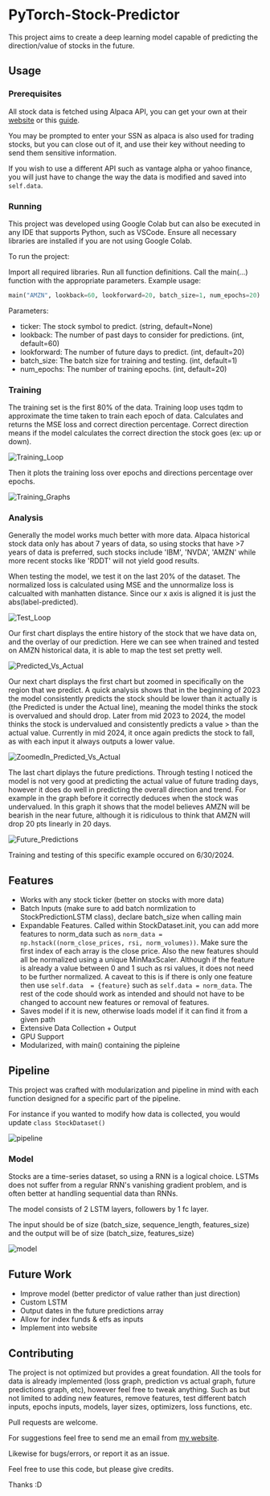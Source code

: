 # PyTorch-Stock-Predictor

This project aims to create a deep learning model capable of predicting the direction/value of stocks in the future. 

## Usage


### Prerequisites
All stock data is fetched using Alpaca API, you can get your own at their [website](https://alpaca.markets/) or this [guide](https://alpaca.markets/learn/connect-to-alpaca-api/). 

You may be prompted to enter your SSN as alpaca is also used for trading stocks, but you can close out of it, and use their key without needing to send them sensitive information. 

If you wish to use a different API such as vantage alpha or yahoo finance, you will just have to change the way the data is modified and saved into `self.data`.

### Running

This project was developed using Google Colab but can also be executed in any IDE that supports Python, such as VSCode. Ensure all necessary libraries are installed if you are not using Google Colab.

To run the project:

Import all required libraries.
Run all function definitions.
Call the main(...) function with the appropriate parameters.
Example usage:

```python
main("AMZN", lookback=60, lookforward=20, batch_size=1, num_epochs=20)
```

Parameters:
- ticker: The stock symbol to predict. (string, default=None)
- lookback: The number of past days to consider for predictions. (int, default=60)
- lookforward: The number of future days to predict. (int, default=20)
- batch_size: The batch size for training and testing. (int, default=1)
- num_epochs: The number of training epochs. (int, default=20)

### Training

The training set is the first 80% of the data. Training loop uses tqdm to approximate the time taken to train each epoch of data. Calculates and returns the MSE loss and correct direction percentage. Correct direction means if the model calculates the correct direction the stock goes (ex: up or down).  

![Training_Loop](https://github.com/johnsony0/Pytorch-Stock-Predictor/assets/76934261/9708d928-760c-4ad9-80fc-328e67c52b40)

Then it plots the training loss over epochs and directions percentage over epochs.

![Training_Graphs](https://github.com/johnsony0/Pytorch-Stock-Predictor/assets/76934261/a661f4ea-fb9e-46ae-972e-7708601dd2b1)

### Analysis

Generally the model works much better with more data. Alpaca historical stock data only has about 7 years of data, so using stocks that have >7 years of data is preferred, such stocks include 'IBM', 'NVDA', 'AMZN' while more recent stocks like 'RDDT' will not yield good results. 

When testing the model, we test it on the last 20% of the dataset. The normalized loss is calculated using MSE and the unnormalize loss is calcualted with manhatten distance. Since our x axis is aligned it is just the abs(label-predicted).

![Test_Loop](https://github.com/johnsony0/Pytorch-Stock-Predictor/assets/76934261/d649c5de-2580-4caa-aa9d-8d78515df14b)

Our first chart displays the entire history of the stock that we have data on, and the overlay of our prediction. Here we can see when trained and tested on AMZN historical data, it is able to map the test set pretty well.

![Predicted_Vs_Actual](https://github.com/johnsony0/Pytorch-Stock-Predictor/assets/76934261/f16f33ca-c6bf-4939-bfcf-c5d3222cf42b)

Our next chart displays the first chart but zoomed in specifically on the region that we predict. A quick analysis shows that in the beginning of 2023 the model consistently predicts the stock should be lower than it actually is (the Predicted is under the Actual line), meaning the model thinks the stock is overvalued and should drop. Later from mid 2023 to 2024, the model thinks the stock is undervalued and consistently predicts a value > than the actual value. Currently in mid 2024, it once again predicts the stock to fall, as with each input it always outputs a lower value. 

![ZoomedIn_Predicted_Vs_Actual](https://github.com/johnsony0/Pytorch-Stock-Predictor/assets/76934261/42bb0c9b-2e5d-41f6-a226-c3baa0da0bfd)

The last chart diplays the future predictions. Through testing I noticed the model is not very good at predicting the actual value of future trading days, however it does do well in predicting the overall direction and trend. For example in the graph before it correctly deduces when the stock was undervalued. In this graph it shows that the model believes AMZN will be bearish in the near future, although it is ridiculous to think that AMZN will drop 20 pts linearly in 20 days. 

![Future_Predictions](https://github.com/johnsony0/Pytorch-Stock-Predictor/assets/76934261/1e61ca7d-e6d1-42e7-abc5-46d586d7b4f5)

Training and testing of this specific example occured on 6/30/2024.

## Features

- Works with any stock ticker (better on stocks with more data) 
- Batch Inputs (make sure to add batch normlization to StockPredictionLSTM class), declare batch_size when calling main
- Expandable Features. Called within StockDataset.init, you can add more features to norm_data such as `norm_data = np.hstack((norm_close_prices, rsi, norm_volumes))`. Make sure the first index of each array is the close price. Also the new features should all be normalized using a unique MinMaxScaler. Although if the feature is already a value between 0 and 1 such as rsi values, it does not need to be further normalized. A caveat to this is if there is only one feature then use `self.data  = {feature}` such as `self.data = norm_data`. The rest of the code should work as intended and should not have to be changed to account new features or removal of features. 
- Saves model if it is new, otherwise loads model if it can find it from a given path
- Extensive Data Collection + Output
- GPU Support
- Modularized, with main() containing the pipleine

## Pipeline

This project was crafted with modularization and pipeline in mind with each function designed for a specific part of the pipeline.

For instance if you wanted to modify how data is collected, you would update ```class StockDataset()```

![pipeline](https://github.com/user-attachments/assets/44aa2b3f-42c1-4908-9c08-2faea1bc94be)

### Model

Stocks are a time-series dataset, so using a RNN is a logical choice. LSTMs does not suffer from a regular RNN's vanishing gradient problem, and is often better at handling sequential data than RNNs.

The model consists of 2 LSTM layers, followers by 1 fc layer.

The input should be of size (batch_size, sequence_length, features_size) and the output will be of size (batch_size, features_size)

![model](https://github.com/johnsony0/Pytorch-Stock-Predictor/assets/76934261/508f589a-7ee9-44ad-87e4-a364d0eb346f)

## Future Work

- Improve model (better predictor of value rather than just direction)
- Custom LSTM
- Output dates in the future predictions array
- Allow for index funds & etfs as inputs
- Implement into website

## Contributing

The project is not optimized but provides a great foundation. All the tools for data is already implemented (loss graph, prediction vs actual graph, future predictions graph, etc), however feel free to tweak anything.
Such as but not limited to adding new features, remove features, test different batch inputs, epochs inputs, models, layer sizes, optimizers, loss functions, etc. 

Pull requests are welcome. 

For suggestions feel free to send me an email from [my website](https://johnsony0.github.io/contact). 

Likewise for bugs/errors, or report it as an issue. 

Feel free to use this code, but please give credits.

Thanks :D
